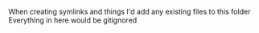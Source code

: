 When creating symlinks and things I'd add any existing files to this folder
Everything in here would be gitignored
